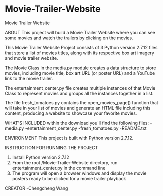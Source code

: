 # Movie-Trailer-Website
Movie Trailer Website

ABOUT
This project will build a Movie Trailer Website where you can see some movies and watch the trailers by clicking on the movies. 

This Movie Trailer Website Project consists of 3 Python version 2.7.12 files that store a list of movies titles, along with its respective box art imagery and movie trailer website. 

The Movie Class in the media.py module creates a data structure to store movies, including movie title, box art URL (or poster URL) and a YouTube link to the movie trailer.

The entertainment_center.py file creates multiple instances of that Movie Class to represent movies and groups all the instances together in a list.

The file fresh_tomatoes.py contains the open_movies_page() function that will take in your list of movies and generate an HTML file including this content, producing a website to showcase your favorite movies.


WHAT'S INCLUDED
within the download you'll find the following files:
-media.py
-entertainment_center.py
-fresh_tomatoes.py
-README.txt


ENVIRONMENT
This project is built with Python version 2.7.12.  


INSTRUCTION FOR RUNNING THE PROJECT
1. Install Python version 2.7.12
2. From the root /Movie-Trailer-Website directory, run entertainment_center.py in the command line
3. The program will open a browser windows and display the movie posters ready to be clicked for a movie trailer playback


CREATOR
-Chengcheng Wang
